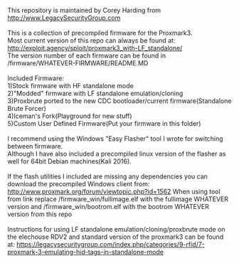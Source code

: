 This repository is maintained by Corey Harding from http://www.LegacySecurityGroup.com<br><br>
This is a collection of precompiled firmware for the Proxmark3.<br>
Most current version of this repo can always be found at: http://exploit.agency/sploit/proxmark3_with-LF_standalone/<br>
The version number of each firmware can be found in /firmware/WHATEVER-FIRMWARE/README.MD<br>
<br>
Included Firmware:<br>
1)Stock firmware with HF standalone mode<br>
2)"Modded" firmware with LF standalone emulation/cloning<br>
3)Proxbrute ported to the new CDC bootloader/current firmware(Standalone Brute Forcer)<br>
4)Iceman's Fork(Playground for new stuff)<br>
5)Custom User Defined Firmware(Put your firmware in this folder)<br>
<br>
I recommend using the Windows "Easy Flasher" tool I wrote for switching between firmware.<br>
Although I have also included a precompiled linux version of the flasher as well for 64bit Debian machines(Kali 2016).<br>
<br>
If the flash utilities I included are missing any dependencies you can download the precompiled Windows client from: http://www.proxmark.org/forum/viewtopic.php?id=1562 When using tool from link replace /firmware_win/fullimage.elf with the fullimage WHATEVER version and /firmware_win/bootrom.elf with the bootrom WHATEVER version from this repo<br>
<br>
Instructions for using LF standalone emulation/cloning/proxbrute mode on the elechouse RDV2 and standard version of the proxmark3
can be found at: https://legacysecuritygroup.com/index.php/categories/9-rfid/7-proxmark-3-emulating-hid-tags-in-standalone-mode<br>
